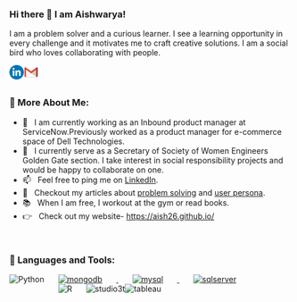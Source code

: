 ### Hi there 👋 I am Aishwarya!
I am a problem solver and a curious learner. I see a learning opportunity in every challenge and it motivates me to craft creative solutions. I am a social bird who loves collaborating with people. 

<a href='https://www.linkedin.com/in/aishwarya-ucd/'><img align='left' alt="linkedin" src="https://raw.githubusercontent.com/shahbajjamil/Social-Meadia-Icons/master/Icons-logos/linkedin-circle.png" height='26px'/></a>
<a href="mailto:aishprasad26@gmail.com"><img align='left' alt="twitter" src="https://raw.githubusercontent.com/shahbajjamil/Social-Meadia-Icons/master/Icons-logos/gmail.png" height='26px'/></a>


<br/>
<br/>

  
### 🧐 More About Me:

- 🔭 &nbsp; I am currently working as an Inbound product manager at ServiceNow.Previously worked as a product manager for e-commerce space of Dell Technologies.
- 🤝 &nbsp; I currently serve as a Secretary of Society of Women Engineers Golden Gate section. I take interest in social responsibility projects and would be happy to collaborate on one.
- 📫 &nbsp; Feel free to ping me on [LinkedIn](https://www.linkedin.com/in/aishwarya-ucd/).
- 📝 &nbsp; Checkout my articles about [problem solving](https://www.linkedin.com/pulse/problem-solving-11-aishwarya-/) and [user persona](https://www.linkedin.com/pulse/user-persona-aishwarya-/).
- 📚 &nbsp; When I am free, I workout at the gym or read books. 
- 👉 &nbsp; Check out my website- https://aish26.github.io/
<br>

### 🔨 Languages and Tools:
<a href="https://www.python.org" target="_blank"><img align="left" alt="Python" height ="42px" src="https://raw.githubusercontent.com/rahul-jha98/github_readme_icons/main/language_and_tools/square/python/python.svg"></a>
<a href="https://www.mongodb.com/" target="_blank"> <img src="https://cdn.icon-icons.com/icons2/2415/PNG/512/mongodb_plain_wordmark_logo_icon_146423.png" alt="mongodb" height='50px' hspace='25' /> </a>
<a href="https://www.mysql.com/" target="_blank"> <img src="https://cdn.icon-icons.com/icons2/2699/PNG/512/mysql_official_logo_icon_169938.png" alt="mysql" height='42px' hspace='25'/> </a>
<a href="https://www.microsoft.com/en-us/sql-server" target="_blank"> <img src="https://img.icons8.com/color/512/microsoft-sql-server.png" alt="sqlserver" height='50px' hspace='25' /> </a>
<a href="https://www.r-project.org/" target="_blank"><img align="left" alt="R" height ="42px" hspace='25' src="https://www.r-project.org/logo/Rlogo.svg"></a>
<a href="https://studio3t.com/" target="_blank"><img align="left" alt="studio3t" height ="50px" src="https://webassets.mongodb.com/_com_assets/cms/3T_Logo_pos@1.75x-6sxhbwp9mx.png"></a>
<a href="https://www.tableau.com/" target="_blank"><img align="left" alt="tableau" height ="50px" src="https://logos-world.net/wp-content/uploads/2021/10/Tableau-Emblem.png"></a>



